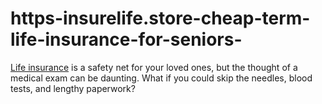 # https-insurelife.store-cheap-term-life-insurance-for-seniors-
[Life insurance](https://insurelife.store/cheap-term-life-insurance-for-seniors/) is a safety net for your loved ones, but the thought of a medical exam can be daunting. What if you could skip the needles, blood tests, and lengthy paperwork?
